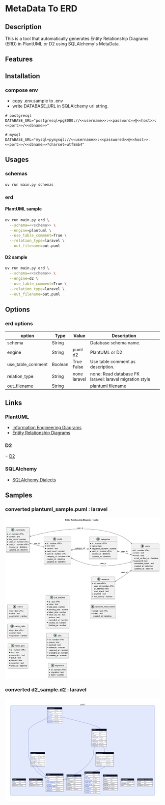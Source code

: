 
# MetaData To ERD

## Description

This is a tool that automatically generates Entity Relationship Diagrams (ERD) in PlantUML or D2 using SQLAlchemy's MetaData.

## Features

## Installation

### compose env

- copy .env.sample to .env
- write DATABASE_URL in SQLAlchemy url string.

```dotenv
# postgresql
DATABASE_URL="postgresql+pg8000://<<username>>:<<password>>@<<host>>:<<port>>/<<dbname>>"
```

```dotenv
# mysql
DATABASE_URL="mysql+pymysql://<<username>>:<<passwored>>@<<host>>:<<port>>/<<dbname>>?charset=utf8mb4"
```

## Usages

### schemas

```bash
uv run main.py schemas
```

### erd

#### PlantUML sample

```bash
uv run main.py erd \
  --schema=<<schema>> \
  --engine=plantuml \
  --use_table_comment=True \
  --relation_type=laravel \
  --out_filename=out.puml
```

#### D2 sample

```bash
uv run main.py erd \
  --schema=<<schema>> \
  --engine=d2 \
  --use_table_comment=True \
  --relation_type=laravel \
  --out_filename=out.puml
```

## Options

### erd options

| option            | Type     | Value           | Description                                                |
|-------------------|----------|-----------------|------------------------------------------------------------|
| schema            | String   |                 | Database schema name.                                      |
| engine            | String   | puml<br>d2      | PlantUML or D2                                             |
| use_table_comment | Boolean  | True<br>False   | Use table comment as description.                          |
| relation_type     | String   | none<br>laravel | none: Read database FK<br>laravel: laravel migration style |
| out_filename      | String   |                 | plantuml filename                                          |

## Links

### PlantUML

- [Information Engineering Diagrams](https://plantuml.com/en/ie-diagram)
- [Entity Relationship Diagrams](https://plantuml.com/en/er-diagram)

### D2

= [D2](https://d2lang.com/tour/intro/)

### SQLAlchemy

- [SQLAlchemy Dialects](https://docs.sqlalchemy.org/en/20/dialects/index.html)

## Samples

### converted plantuml_sample.puml : laravel

![Alt text](./samples/plantuml_sample.png?raw=true "plantuml sample")

### converted d2_sample.d2 : laravel

![Alt text](./samples/d2_sample.svg?raw=true "d2 sample")
